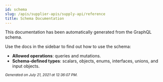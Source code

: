 ```yaml
---
id: schema
slug: /apis/supplier-apis/supply-api/reference
title: Schema Documentation
---
```


This documentation has been automatically generated from the GraphQL schema.

Use the docs in the sidebar to find out how to use the schema:

- **Allowed operations**: queries and mutations.
- **Schema-defined types**: scalars, objects, enums, interfaces, unions, and input objects.

<small><i>Generated on July 21, 2021 at 12:36:07 PM.</i></small>
